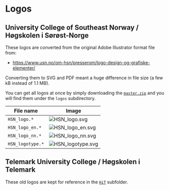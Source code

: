 # Logos

## University College of Southeast Norway / Høgskolen i Sørøst-Norge

These logos are converted from the original Adobe Illustrator format file from:

* https://www.usn.no/om-hsn/presserom/logo-design-og-grafiske-elementer/

Converting them to SVG and PDF meant a huge difference in file size
(a few kB instead of 1.1 MB).

You can get all logos at once by simply downloading the [`master.zip`](../../../archive/master.zip) and you will find them
under the `logos` subdirectory.


File name        | Image
-----------------|---------------------------------------------------------------------------------------------
`HSN_logo.*`     | ![HSN_logo.svg](https://cdn.rawgit.com/dietmarw/USN-LaTeX/master/logos/HSN_logo.svg)
`HSN_logo_en.*`  | ![HSN_logo_en.svg](https://cdn.rawgit.com/dietmarw/USN-LaTeX/master/logos/HSN_logo_en.svg)
`HSN_logo_nn.*`  | ![HSN_logo_nn.svg](https://cdn.rawgit.com/dietmarw/USN-LaTeX/master/logos/HSN_logo_nn.svg)
`HSN_logotype.*` | ![HSN_logotype.svg](https://cdn.rawgit.com/dietmarw/USN-LaTeX/master/logos/HSN_logotype.svg)




## Telemark University College / Høgskolen i Telemark

These old logos are kept for reference in the [`HiT`](HiT) subfolder.
